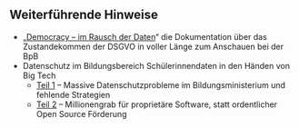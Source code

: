 Weiterführende Hinweise
-----------------------
* „[Democracy – im Rausch der Daten](https://www.bpb.de/gesellschaft/digitales/democracy/254255/der-film)“ die Dokumentation über das Zustandekommen der DSGVO in voller Länge zum Anschauen bei der BpB
* Datenschutz im Bildungsbereich Schülerinnendaten in den Händen von Big Tech
    * [Teil 1](https://epicenter.works/content/datenschutz-im-bildungsbereich-schuelerinnendaten-in-den-haenden-von-big-tech-teil-1) – Massive Datenschutzprobleme im Bildungsministerium und fehlende Strategien
    * [Teil 2](https://epicenter.works/content/datenschutz-im-bildungsbereich-schuelerinnendaten-in-den-haenden-von-big-tech-teil-2) – Millionengrab für proprietäre Software, statt ordentlicher Open Source Förderung
